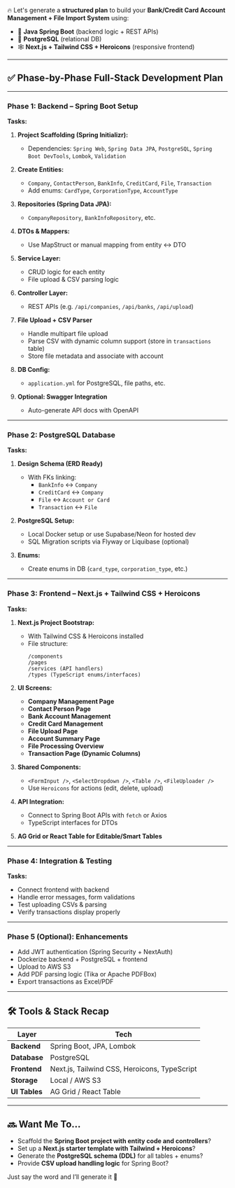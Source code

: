🔥 Let's generate a **structured plan** to build your **Bank/Credit Card Account Management + File Import System** using:

- 🧠 **Java Spring Boot** (backend logic + REST APIs)
- 🐘 **PostgreSQL** (relational DB)
- 🕸️ **Next.js + Tailwind CSS + Heroicons** (responsive frontend)

---

## ✅ Phase-by-Phase Full-Stack Development Plan

---

### **Phase 1: Backend – Spring Boot Setup**

**Tasks:**

1. **Project Scaffolding (Spring Initializr):**
   - Dependencies: `Spring Web`, `Spring Data JPA`, `PostgreSQL`, `Spring Boot DevTools`, `Lombok`, `Validation`

2. **Create Entities:**
   - `Company`, `ContactPerson`, `BankInfo`, `CreditCard`, `File`, `Transaction`
   - Add enums: `CardType`, `CorporationType`, `AccountType`

3. **Repositories (Spring Data JPA):**
   - `CompanyRepository`, `BankInfoRepository`, etc.

4. **DTOs & Mappers:**
   - Use MapStruct or manual mapping from entity ↔ DTO

5. **Service Layer:**
   - CRUD logic for each entity
   - File upload & CSV parsing logic

6. **Controller Layer:**
   - REST APIs (e.g. `/api/companies`, `/api/banks`, `/api/upload`)

7. **File Upload + CSV Parser**
   - Handle multipart file upload
   - Parse CSV with dynamic column support (store in `transactions` table)
   - Store file metadata and associate with account

8. **DB Config:**
   - `application.yml` for PostgreSQL, file paths, etc.

9. **Optional: Swagger Integration**
   - Auto-generate API docs with OpenAPI

---

### **Phase 2: PostgreSQL Database**

**Tasks:**

1. **Design Schema (ERD Ready)**
   - With FKs linking:
     - `BankInfo` ↔ `Company`
     - `CreditCard` ↔ `Company`
     - `File` ↔ `Account or Card`
     - `Transaction` ↔ `File`

2. **PostgreSQL Setup:**
   - Local Docker setup or use Supabase/Neon for hosted dev
   - SQL Migration scripts via Flyway or Liquibase (optional)

3. **Enums:**
   - Create enums in DB (`card_type`, `corporation_type`, etc.)

---

### **Phase 3: Frontend – Next.js + Tailwind CSS + Heroicons**

**Tasks:**

1. **Next.js Project Bootstrap:**
   - With Tailwind CSS & Heroicons installed
   - File structure:
     ```
     /components
     /pages
     /services (API handlers)
     /types (TypeScript enums/interfaces)
     ```

2. **UI Screens:**
   - **Company Management Page**
   - **Contact Person Page**
   - **Bank Account Management**
   - **Credit Card Management**
   - **File Upload Page**
   - **Account Summary Page**
   - **File Processing Overview**
   - **Transaction Page (Dynamic Columns)**

3. **Shared Components:**
   - `<FormInput />`, `<SelectDropdown />`, `<Table />`, `<FileUploader />`
   - Use `Heroicons` for actions (edit, delete, upload)

4. **API Integration:**
   - Connect to Spring Boot APIs with `fetch` or Axios
   - TypeScript interfaces for DTOs

5. **AG Grid or React Table for Editable/Smart Tables**

---

### **Phase 4: Integration & Testing**

**Tasks:**

- Connect frontend with backend
- Handle error messages, form validations
- Test uploading CSVs & parsing
- Verify transactions display properly

---

### **Phase 5 (Optional): Enhancements**

- Add JWT authentication (Spring Security + NextAuth)
- Dockerize backend + PostgreSQL + frontend
- Upload to AWS S3
- Add PDF parsing logic (Tika or Apache PDFBox)
- Export transactions as Excel/PDF

---

## 🛠️ Tools & Stack Recap

| Layer        | Tech                         |
|--------------|------------------------------|
| **Backend**  | Spring Boot, JPA, Lombok      |
| **Database** | PostgreSQL                   |
| **Frontend** | Next.js, Tailwind CSS, Heroicons, TypeScript |
| **Storage**  | Local / AWS S3               |
| **UI Tables**| AG Grid / React Table        |

---

## 🔜 Want Me To...

- Scaffold the **Spring Boot project with entity code and controllers**?
- Set up a **Next.js starter template with Tailwind + Heroicons**?
- Generate the **PostgreSQL schema (DDL)** for all tables + enums?
- Provide **CSV upload handling logic** for Spring Boot?

Just say the word and I’ll generate it 🚀
